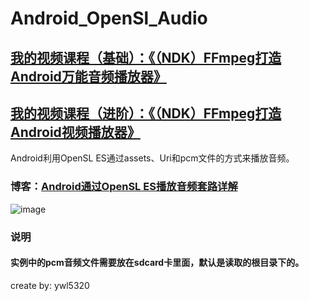# Android_OpenSl_Audio
## [我的视频课程（基础）：《（NDK）FFmpeg打造Android万能音频播放器》](https://edu.csdn.net/course/detail/6842)
## [我的视频课程（进阶）：《（NDK）FFmpeg打造Android视频播放器》](https://edu.csdn.net/course/detail/8036)
Android利用OpenSL ES通过assets、Uri和pcm文件的方式来播放音频。
### 博客：[Android通过OpenSL ES播放音频套路详解](http://blog.csdn.net/ywl5320/article/details/78503768)
![image](https://github.com/wanliyang1990/Android_OpenSl_Audio/blob/master/imgs/2.png)
### 说明
#### 实例中的pcm音频文件需要放在sdcard卡里面，默认是读取的根目录下的。

create by: ywl5320
